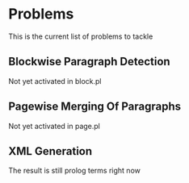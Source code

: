 # Problems
This is the current list of problems to tackle

## Blockwise Paragraph Detection
Not yet activated in block.pl

## Pagewise Merging Of Paragraphs
Not yet activated in page.pl

## XML Generation
The result is still prolog terms right now

